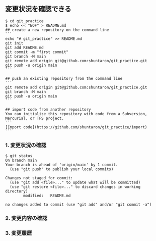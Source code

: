 ## 変更状況を確認できる
````console
$ cd git_practice
$ echo << "EOF" > README.md
## create a new repository on the command line
```
echo "# git_practice" >> README.md
git init
git add README.md
git commit -m "first commit"
git branch -M main
git remote add origin git@github.com:shuntaron/git_practice.git
git push -u origin main
```

## push an existing repository from the command line
```
git remote add origin git@github.com:shuntaron/git_practice.git
git branch -M main
git push -u origin main
```

## import code from another repository
You can initialize this repository with code from a Subversion, Mercurial, or TFS project.
```
[Import code](https://github.com/shuntaron/git_practice/import)
```
````

### 1. 変更状況の確認
```console
$ git status
On branch main
Your branch is ahead of 'origin/main' by 1 commit.
  (use "git push" to publish your local commits)

Changes not staged for commit:
  (use "git add <file>..." to update what will be committed)
  (use "git restore <file>..." to discard changes in working directory)
        modified:   README.md

no changes added to commit (use "git add" and/or "git commit -a")
```

### 2. 変更内容の確認

### 3. 変更履歴

